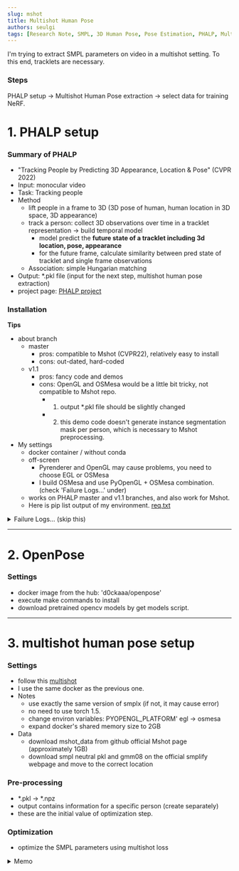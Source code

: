 ```yaml
---
slug: mshot
title: Multishot Human Pose
authors: seulgi
tags: [Research Note, SMPL, 3D Human Pose, Pose Estimation, PHALP, MultiShot, OpenPose]
---
```


I'm trying to extract SMPL parameters on video in a multishot setting. To this end, tracklets are necessary.


<!--truncate-->


### Steps
PHALP setup -> Multishot Human Pose extraction -> select data for training NeRF.


# 1. PHALP setup

### Summary of PHALP
- "Tracking People by Predicting 3D Appearance, Location & Pose" (CVPR 2022)
- Input: monocular video
- Task: Tracking people
- Method
  - lift people in a frame to 3D (3D pose of human, human location in 3D space, 3D appearance)
  - track a person: collect 3D observations over time in a tracklet representation -> build temporal model
    - model predict the **future state of a tracklet including 3d location, pose, appearance**
    - for the future frame, calculate similarity between pred state of tracklet and single frame observations
  - Association: simple Hungarian matching
- Output: *.pkl file (input for the next step, multishot human pose extraction)
- project page: [PHALP project](http://people.eecs.berkeley.edu/~jathushan/PHALP/)


### Installation
**Tips**
- about branch
  - master
    - pros: compatible to Mshot (CVPR22), relatively easy to install
    - cons: out-dated, hard-coded
  - v1.1
    - pros: fancy code and demos
    - cons: OpenGL and OSMesa would be a little bit tricky, not compatible to Mshot repo.
      - 1. output *.pkl file should be slightly changed
      - 2. this demo code doesn't generate instance segmentation mask per person, which is necessary to Mshot preprocessing.
- My settings
  - docker container / without conda
  - off-screen
    - Pyrenderer and OpenGL may cause problems, you need to choose EGL or OSMesa
    - I build OSMesa and use PyOpenGL + OSMesa combination. (check 'Failure Logs...' under)
  - works on PHALP master and v1.1 branches, and also work for Mshot.
  - Here is pip list output of my environment. [req.txt](https://github.com/sghong977/sghong977.github.io/files/11197975/req.txt)


<details>
<summary> Failure Logs... (skip this) </summary>

Logs
- follow this [PHALP](https://github.com/brjathu/PHALP#installation)
- it takes quite a time to solve environment in conda...
- "('Connection broken: OSError("(104, \'ECONNRESET\')")', OSError("(104, 'ECONNRESET')"))" error
- I'm using docker container
  - to install git+http, 'apt-get install git'
  - pycocotools error: [link](https://stackoverflow.com/questions/72611914/error-could-not-build-wheels-for-pycocotools-which-is-required-to-install-pypr)
- torch.ao is added on 1.10

  
I tried setting an environment without conda, but failed. issues while installing PHALP:
- pip install pyrootutils submitit gdown dill colordict scenedetect pytube
- pip install scikit-learn==0.22.2
- OpenGL: ssh env (without display)
  - install OSMesa [OSMesa doc](https://pyrender.readthedocs.io/en/latest/install/index.html#installmesa)
  - apt-get install libexpat1-dev
- encountered on PosixPath ~~~ error but I couldn't handle it

</details>


---

# 2. OpenPose
### Settings
- docker image from the hub: 'd0ckaaa/openpose'
- execute make commands to install
- download pretrained opencv models by get models script.

---

# 3. multishot human pose setup
### Settings
- follow this [multishot](https://github.com/geopavlakos/multishot#installation-instructions)
- I use the same docker as the previous one.
- Notes
  - use exactly the same version of smplx (if not, it may cause error)
  - no need to use torch 1.5.
  - change environ variables: PYOPENGL_PLATFORM' egl → osmesa
  - expand docker's shared memory size to 2GB
- Data
  - download mshot_data from github official Mshot page (approximately 1GB)
  - download smpl neutral pkl and gmm08 on the official smplify webpage and move to the correct location

### Pre-processing
- *.pkl → *.npz
- output contains information for a specific person (create separately)
- these are the initial value of optimization step.


### Optimization
- optimize the SMPL parameters using multishot loss



<details>
<summary> Memo </summary>
  

### Notes.
- To extract SMPL by multishot human pose, tracking and identification are needed.
- What about the other SMPL algorithms? SMPL extraction models like ROMP, VIBE...
  - Do they use 2D keypoints?
  - Regression or optimized based?
  - How are they inputs like? sequence or only an image? should be cropped? do they work on multiple people?
  - VIBE: https://arxiv.org/pdf/1912.05656.pdf
  - 


</details>
